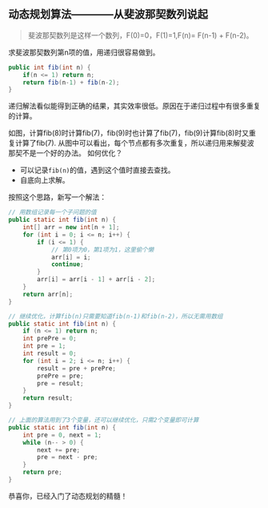 ## 动态规划算法————从斐波那契数列说起

> 斐波那契数列是这样一个数列，F(0)=0，F(1)=1,F(n)= F(n-1) + F(n-2)。

求斐波那契数列第n项的值，用递归很容易做到。
```java
public int fib(int n) {
    if(n <= 1) return n;
    return fib(n-1) + fib(n-2);
}
```
递归解法看似能得到正确的结果，其实效率很低。原因在于递归过程中有很多重复的计算。

如图，计算fib(8)时计算fib(7)，fib(9)时也计算了fib(7)，fib(9)计算fib(8)时又重复计算了fib(7).
从图中可以看出，每个节点都有多次重复，所以递归用来解斐波那契不是一个好的办法。
如何优化？
 * 可以记录`fib(n)`的值，遇到这个值时直接去查找。
 * 自底向上求解。

按照这个思路，新写一个解法：
```java
// 用数组记录每一个子问题的值
public static int fib(int n) {
    int[] arr = new int[n + 1];
    for (int i = 0; i <= n; i++) {
        if (i <= 1) {
            // 第0项为0，第1项为1，这里偷个懒
            arr[i] = i;
            continue;
        }
        arr[i] = arr[i - 1] + arr[i - 2];
    }
    return arr[n];
}

// 继续优化，计算fib(n)只需要知道fib(n-1)和fib(n-2)，所以无需用数组
public static int fib(int n) {
    if (n <= 1) return n;
    int prePre = 0;
    int pre = 1;
    int result = 0;
    for (int i = 2; i <= n; i++) {
        result = pre + prePre;
        prePre = pre;
        pre = result;
    }
    return result;
}

// 上面的算法用到了3个变量，还可以继续优化，只需2个变量即可计算
public static int fib(int n) {
    int pre = 0, next = 1;
    while (n-- > 0) {
        next += pre;
        pre = next - pre;
    }
    return pre;
}
```
恭喜你，已经入门了动态规划的精髓！
